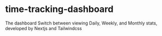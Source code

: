 # time-tracking-dashboard
The dashboard Switch between viewing Daily, Weekly, and Monthly stats, developed by Nextjs and Tailwindcss 
